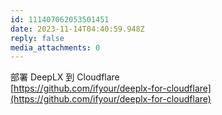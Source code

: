 ```yaml
---
id: 111407062053501451
date: 2023-11-14T04:40:59.948Z
reply: false
media_attachments: 0
---
```


部署 DeepLX 到 Cloudflare   
[https://github.com/ifyour/deeplx-for-cloudflare](https://github.com/ifyour/deeplx-for-cloudflare)

